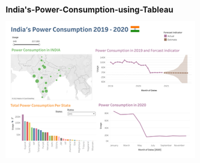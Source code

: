 ## India's-Power-Consumption-using-Tableau

<img src="./Workbook/Screenshot 2022-11-03 at 21.05.43.png" alt="Alt text">
